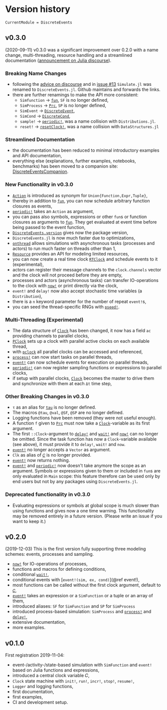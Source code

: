 # Version history

```@meta
CurrentModule = DiscreteEvents
```

## v0.3.0

(2020-09-11) v0.3.0 was a significant improvement over 0.2.0 with a name change, multi-threading, resource handling and a streamlined documentation ([announcement on Julia discourse](https://discourse.julialang.org/t/ann-discreteevents-0-3/46477)).

### Breaking Name Changes

- following the [advice on discourse](https://discourse.julialang.org/t/simulate-v0-2-0-a-julia-package-for-discrete-event-simulation/31822) and in
  [issue #13](https://github.com/pbayer/DiscreteEvents.jl/issues/13) `Simulate.jl` was renamed to `DiscreteEvents.jl`. Github maintains and forwards the links.
- there are further renamings to make the API more consistent:
  - `Simfunction` → [`fun`](@ref), `SF` is no longer defined,
  - `SimProcess` → [`Prc`](@ref), `SP` is no longer defined,
  - `SimEvent` → [`DiscreteEvent`](@ref),
  - `SimCond` → [`DiscreteCond`](@ref),
  - `sample!` → [`periodic!`](@ref), was a name collision with `Distributions.jl`.
  - `reset!` → [`resetClock!`](@ref), was a name collision with `DataStructures.jl`

### Streamlined Documentation

- the documentation has been reduced to minimal introductory examples and API documentation,
- everything else (explanations, further examples, notebooks, benchmarks) has been moved to a companion site: [DiscreteEventsCompanion](https://github.com/pbayer/DiscreteEventsCompanion.jl).

### New Functionality in v0.3.0

- [`Action`](@ref) is introduced as synonym for `Union{Function,Expr,Tuple}`,
- thereby in addition to [`fun`](@ref), you can now schedule arbitrary function closures as events,  
- [`periodic!`](@ref) takes an `Action` as argument,
- you can pass also symbols, expressions or other `fun`s or function closures as arguments to [`fun`](@ref). They get evaluated at event time before being passed to the event function,
- [`DiscreteEvents.version`](@ref) gives now the package version,
- `DiscreteEvents.jl` is now much faster due to optimizations,
- [`onthread`](@ref) allows simulations with asynchronous tasks (processes and actors) to run much faster on threads other than 1,
- [`Resource`](@ref) provides an API for modeling limited resources,
- you can now create a real time clock [`RTClock`](@ref) and schedule events to it (experimental),
- actors can register their message channels to the `clock.channels` vector and the clock will not proceed before they are empty,
- processes and actors (asynchronous tasks) can transfer IO-operations to the clock with [`now!`](@ref) or print directly via the clock,
- `event!` and `delay!` now also accept stochastic time variables (a `Distribution`),
- there is a `n` keyword parameter for the number of repeat `event!`s,
- you can seed the thread-specific RNGs with [`pseed!`](@ref).

### Multi-Threading (Experimental)

- The data structure of [`Clock`](@ref) has been changed, it now has a field `ac` providing channels to parallel clocks,  
- [`PClock`](@ref) sets up a clock with parallel active clocks on each available thread,
- with [`pclock`](@ref) all parallel clocks can be accessed and referenced,
- [`process!`](@ref) can now start tasks on parallel threads,
- [`event!`](@ref) can now schedule events for execution on parallel threads,
- [`periodic!`](@ref) can now register sampling functions or expressions to parallel clocks,
- if setup with parallel clocks, [`Clock`](@ref) becomes the master to drive them and synchronize with them at each `Δt` time step,

### Other Breaking Changes in v0.3.0

- `τ` as an alias for [`tau`](@ref) is no longer defined.
- The macros `@tau`, `@val`, `@SF`, `@SP` are no longer defined.
- Logging functions have been removed (they were not useful enough).
- A function `f` given to [`Prc`](@ref) must now take a
  [`Clock`](@ref)-variable as its first argument.
- The first `::Clock`-argument to [`delay!`](@ref) and [`wait!`](@ref) and [`now!`](@ref) can no  longer be omitted. Since the task function has now a `Clock`-variable available (see above), it must provide it to `delay!`, `wait!` and `now`.
- [`event!`](@ref) no longer accepts a `Vector` as argument.
- `Clk` as alias of [`𝐶`](@ref) is no longer provided.
- [`event!`](@ref) now returns nothing.
- [`event!`](@ref) and [`periodic!`](@ref) now doesn't take anymore the scope as an argument. Symbols or expressions given to them or included in `fun`s are only evaluated in `Main` scope: this feature therefore can be used only by end users but not by any packages using `DiscreteEvents.jl`.

### Deprecated functionality in v0.3.0

- Evaluating expressions or symbols at global scope is much slower than using functions and gives now a one time warning. This functionality may be removed entirely in a future version. (Please write an issue if you want to keep it.)

## v0.2.0

(2019-12-03) This is the first version fully supporting three modeling schemes: events, processes and sampling.

- [`now!`](@ref) for IO-operations of processes,
- functions and macros for defining conditions,
- conditional [`wait!`](@ref),
- conditional events with [`event!(sim, ex, cond)`](@ref event!),
- most functions can be called without the first clock argument, default to [`𝐶`](@ref),
- [`event!`](@ref) takes an expression or a `SimFunction` or a tuple or an array of them,
- introduced aliases: `SF` for `SimFunction` and `SP` for `SimProcess`
- introduced process-based simulation: `SimProcess` and [`process!`](@ref) and [`delay!`](@ref),
- extensive documentation,
- more examples.

## v0.1.0

First registration 2019-11-04:

- event-/activity-/state-based simulation with `SimFunction` and `event!` based on Julia functions and expressions,
- introduced a central clock variable 𝐶,
- `Clock` state machine with `init!`, `run!`, `incr!`, `stop!`, `resume!`,
- `Logger` and logging functions,
- first documentation,
- first examples,
- CI and development setup.
